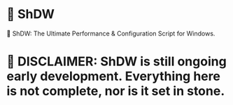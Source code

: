 # 👥 ShDW
👥 ShDW: The Ultimate Performance &amp; Configuration Script for Windows.


# 🚧 DISCLAIMER: ShDW is still ongoing early development. Everything here is not complete, nor is it set in stone.
